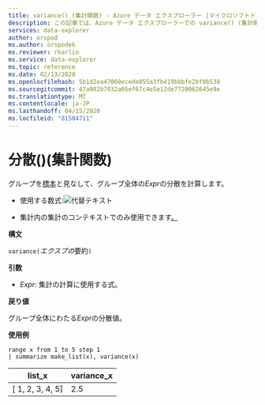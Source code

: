 ```yaml
---
title: variance() (集計関数) - Azure データ エクスプローラー |マイクロソフトドキュメント
description: この記事では、Azure データ エクスプローラーでの variance() (集計関数) について説明します。
services: data-explorer
author: orspod
ms.author: orspodek
ms.reviewer: rkarlin
ms.service: data-explorer
ms.topic: reference
ms.date: 02/13/2020
ms.openlocfilehash: 5b1d2ea47060ecede855a3fb419bbbfe2bf0b538
ms.sourcegitcommit: 47a002b7032a05ef67c4e5e12de7720062645e9e
ms.translationtype: MT
ms.contentlocale: ja-JP
ms.lasthandoff: 04/15/2020
ms.locfileid: "81504711"
---
```

# <a name="variance-aggregation-function"></a>分散()(集計関数)

グループを[標本](https://en.wikipedia.org/wiki/Sample_%28statistics%29)と見なして、グループ全体の*Expr*の分散を計算します。 

* 使用する数式:![代替テキスト](./images/aggregations/variance-sample.png "分散サンプル")

* 集計内の集計のコンテキストでのみ使用できます[。](summarizeoperator.md)

**構文**

`variance(`*エクスプの*要約`)`

**引数**

* *Expr*: 集計の計算に使用する式。 

**戻り値**

グループ全体にわたる*Expr*の分散値。
 
**使用例**

```kusto
range x from 1 to 5 step 1
| summarize make_list(x), variance(x) 
```

|list_x|variance_x|
|---|---|
|[ 1, 2, 3, 4, 5]|2.5|